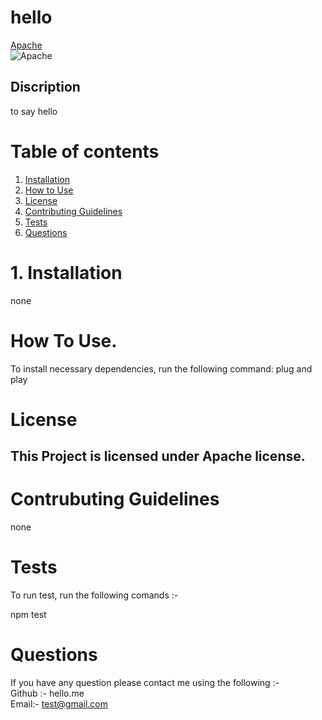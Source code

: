 

  # hello

  [Apache](https://opensource.org/licenses/Apache-2.0)   
  ![Apache](https://img.shields.io/badge/license-Apache-green.svg)  

## Discription
  to say hello


# Table of contents

1. [Installation](#Installation)
2. [How to Use](#How-To-Use.)
3. [License](#License)
4. [Contributing Guidelines](#Contrubuting-Guidelines)  
5. [Tests](#Tests)
6. [Questions](#Questions)

# 1. Installation

  none

# How To Use.

To install necessary dependencies, run the following command:
  plug and play

# License

  ## This Project is licensed under Apache license.

  

# Contrubuting Guidelines

  none

# Tests

To run test, run the following comands :-  

   npm test


# Questions

  If you have any question please contact me using the following :-   
  Github :- hello.me   
  Email:- test@gmail.com

